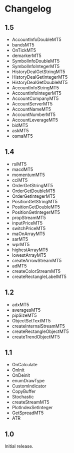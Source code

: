 # Changelog

## 1.5

* AccountInfoDoubleMT5
* bandsMT5
* OnTickMT5
* demarkerMT5
* SymbolInfoDoubleMT5
* SymbolInfoIntegerMT5
* HistoryDealGetStringMT5
* HistoryDealGetIntegerMT5
* HistoryDealGetDoubleMT5
* AccountInfoStringMT5
* AccountInfoIntegerMT5
* AccountCompanyMT5
* AccountServerMT5
* AccountNameMT5
* AccountNumberMT5
* AccountLeverageMT5
* bidMT5
* askMT5
* osmaMT5

## 1.4

* rsiMT5
* macdMT5
* momentumMT5
* cciMT5
* OrderGetStringMT5
* OrderGetDoubleMT5
* OrderGetIntegerMT5
* PositionGetStringMT5
* PositionGetDoubleMT5
* PositionGetIntegerMT5
* propStreamMT5
* inputPriceMT5
* switchPriceMT5
* maOnArrayMT5
* sarMT5
* wprMT5
* highestArrayMT5
* lowestArrayMT5
* createArrowStreamMT5
* adMT5
* createColorStreamMT5
* createRectangleLabelMT5

## 1.2

* adxMT5
* averagesMT5
* pipSizeMT5
* ObjectSetTextMT5
* createInternalStreamMT5
* createRectangleObjectMT5
* createTrendObjectMT5

## 1.1

* OnCalculate
* OnInit
* OnDeinit
* enumDrawType
* CustomIndicator
* CopyBuffer
* Stochastic
* createStreamMT5
* PlotIndexSetInteger
* GetSpreadMT5
* ATR

## 1.0

Initial release.